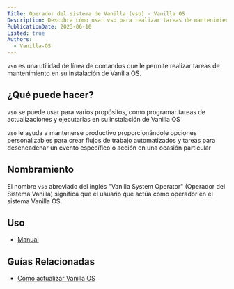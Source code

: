 ```yaml
---
Title: Operador del sistema de Vanilla (vso) - Vanilla OS
Description: Descubra cómo usar vso para realizar tareas de mantenimiento en Vanilla OS.
PublicationDate: 2023-06-10
Listed: true
Authors: 
  - Vanilla-OS
---
```


`vso` es una utilidad de línea de comandos que le permite realizar tareas de mantenimiento en su
instalación de Vanilla OS.

## ¿Qué puede hacer?

`vso` se puede usar para varios propósitos, como programar tareas de actualizaciones y ejecutarlas en su instalación de Vanilla OS

`vso` le ayuda a mantenerse productivo proporcionándole opciones personalizables para crear flujos de trabajo automatizados y tareas para desencadenar un evento específico o acción en una ocasión particular

## Nombramiento

El nombre `vso` abreviado del inglés "Vanilla System Operator" (Operador del Sistema Vanilla) significa que el usuario que actúa como operador en el sistema Vanilla OS.

## Uso

- [Manual](/docs/vso/manpage)

## Guías Relacionadas

- [Cómo actualizar Vanilla OS](https://handbook.vanillaos.org/2022/12/10/updates.html)
